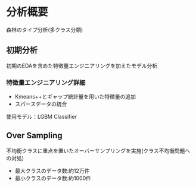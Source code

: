 # 分析概要
森林のタイプ分析(多クラス分類)

## 初期分析
初期のEDAを含めた特徴量エンジニアリングを加えたモデル分析
### 特徴量エンジニアリング詳細
- Kmeans++とギャップ統計量を用いた特徴量の追加
- スパースデータの統合

使用モデル：LGBM Classifier

## Over Sampling
不均衡クラスに重点を置いたオーバーサンプリングを実施(クラス不均衡問題への対処)
- 最大クラスのデータ数:約12万件
- 最小クラスのデータ数:約1000件

